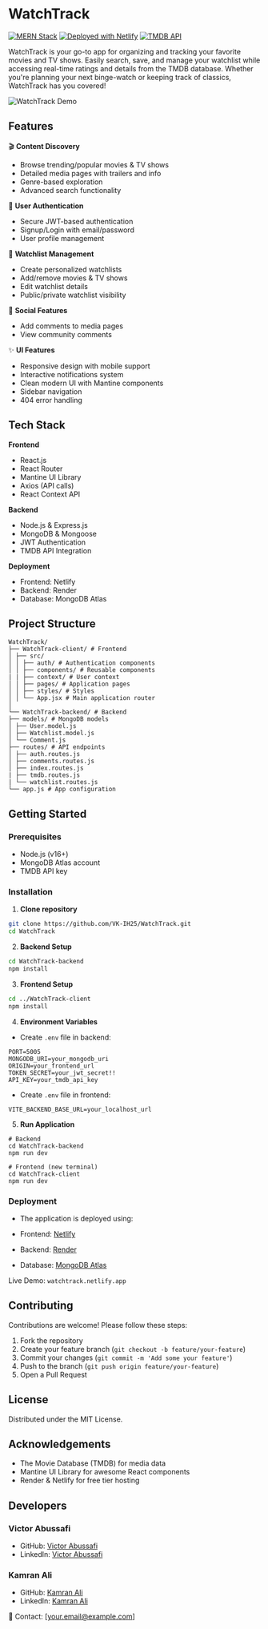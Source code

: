 # WatchTrack

[![MERN Stack](https://img.shields.io/badge/MERN-Stack-%2361DAFB?logo=react&logoColor=white)](https://www.mongodb.com/mern-stack)
[![Deployed with Netlify](https://img.shields.io/badge/Deployed%20with-Netlify-%2300C7B7?logo=netlify)](https://www.netlify.com)
[![TMDB API](https://img.shields.io/badge/Powered%20by-TMDB%20API-%2301D277?logo=themoviedatabase)](https://www.themoviedb.org)

WatchTrack is your go-to app for organizing and tracking your favorite movies and TV shows. Easily search, save, and manage your watchlist while accessing real-time ratings and details from the TMDB database. Whether you're planning your next binge-watch or keeping track of classics, WatchTrack has you covered!

![WatchTrack Demo](https://github.com/VK-IH25/WatchTrack/blob/main/WatchTrack-client/demo-watchtrack.png)

## Features

🎬 **Content Discovery**

- Browse trending/popular movies & TV shows
- Detailed media pages with trailers and info
- Genre-based exploration
- Advanced search functionality

🔐 **User Authentication**

- Secure JWT-based authentication
- Signup/Login with email/password
- User profile management

📝 **Watchlist Management**

- Create personalized watchlists
- Add/remove movies & TV shows
- Edit watchlist details
- Public/private watchlist visibility

💬 **Social Features**

- Add comments to media pages
- View community comments

✨ **UI Features**

- Responsive design with mobile support
- Interactive notifications system
- Clean modern UI with Mantine components
- Sidebar navigation
- 404 error handling

## Tech Stack

**Frontend**

- React.js
- React Router
- Mantine UI Library
- Axios (API calls)
- React Context API

**Backend**

- Node.js & Express.js
- MongoDB & Mongoose
- JWT Authentication
- TMDB API Integration

**Deployment**

- Frontend: Netlify
- Backend: Render
- Database: MongoDB Atlas

## Project Structure

```
WatchTrack/
├── WatchTrack-client/ # Frontend
│ ├── src/
│ │ ├── auth/ # Authentication components
│ │ ├── components/ # Reusable components
| | ├── context/ # User context
│ │ ├── pages/ # Application pages
│ │ ├── styles/ # Styles
│ │ └── App.jsx # Main application router
│
└── WatchTrack-backend/ # Backend
├── models/ # MongoDB models
│ ├── User.model.js
│ ├── Watchlist.model.js
│ └── Comment.js
├── routes/ # API endpoints
│ ├── auth.routes.js
│ ├── comments.routes.js
│ ├── index.routes.js
| ├── tmdb.routes.js
| └── watchlist.routes.js
└── app.js # App configuration
```

## Getting Started

### Prerequisites

- Node.js (v16+)
- MongoDB Atlas account
- TMDB API key

### Installation

1. **Clone repository**

```bash
git clone https://github.com/VK-IH25/WatchTrack.git
cd WatchTrack
```

2. **Backend Setup**

```bash
cd WatchTrack-backend
npm install
```

3. **Frontend Setup**

```bash
cd ../WatchTrack-client
npm install
```

4. **Environment Variables**

- Create `.env` file in backend:

```
PORT=5005
MONGODB_URI=your_mongodb_uri
ORIGIN=your_frontend_url
TOKEN_SECRET=your_jwt_secret!!
API_KEY=your_tmdb_api_key
```

- Create `.env` file in frontend:

```
VITE_BACKEND_BASE_URL=your_localhost_url
```

5. **Run Application**

```
# Backend
cd WatchTrack-backend
npm run dev

# Frontend (new terminal)
cd WatchTrack-client
npm run dev
```

### Deployment

- The application is deployed using:

- Frontend: [Netlify](https://watchtrack.netlify.app/)

- Backend: [Render](https://render.com/)

- Database: [MongoDB Atlas](https://www.mongodb.com/products/platform/atlas-database)

Live Demo: `watchtrack.netlify.app`

## Contributing

Contributions are welcome! Please follow these steps:

1. Fork the repository
2. Create your feature branch (`git checkout -b feature/your-feature`)
3. Commit your changes (`git commit -m 'Add some your feature'`)
4. Push to the branch (`git push origin feature/your-feature`)
5. Open a Pull Request

## License

Distributed under the MIT License.

## Acknowledgements

- The Movie Database (TMDB) for media data
- Mantine UI Library for awesome React components
- Render & Netlify for free tier hosting

## Developers

### Victor Abussafi
- GitHub: [Victor Abussafi](https://github.com/abussafilx)
- LinkedIn: [Victor Abussafi](https://www.linkedin.com/in/victorabussafi/)

### Kamran Ali
- GitHub: [Kamran Ali](https://github.com/Kamran-frontend)
- LinkedIn: [Kamran Ali](https://www.linkedin.com/in/kamranalifrmrbw/)

📧 Contact: [your.email@example.com]
